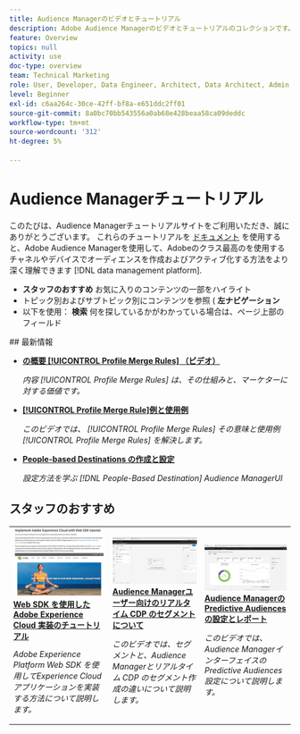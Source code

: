 ```yaml
---
title: Audience Managerのビデオとチュートリアル
description: Adobe Audience Managerのビデオとチュートリアルのコレクションです。
feature: Overview
topics: null
activity: use
doc-type: overview
team: Technical Marketing
role: User, Developer, Data Engineer, Architect, Data Architect, Admin, Leader
level: Beginner
exl-id: c6aa264c-30ce-42ff-bf8a-e651ddc2ff01
source-git-commit: 8a0bc70bb543556a0ab68e428beaa58ca09deddc
workflow-type: tm+mt
source-wordcount: '312'
ht-degree: 5%

---
```


# Audience Managerチュートリアル

このたびは、Audience Managerチュートリアルサイトをご利用いただき、誠にありがとうございます。 これらのチュートリアルを [ドキュメント](https://experienceleague.adobe.com/docs/audience-manager/user-guide/aam-home.html?lang=ja) を使用すると、Adobe Audience Managerを使用して、Adobeのクラス最高のを使用するチャネルやデバイスでオーディエンスを作成およびアクティブ化する方法をより深く理解できます [!DNL data management platform].

* **スタッフのおすすめ** お気に入りのコンテンツの一部をハイライト
* トピック別およびサブトピック別にコンテンツを参照 ( **左ナビゲーション**
* 以下を使用： **検索** 何を探しているかがわかっている場合は、ページ上部のフィールド

<div id="whats-new-section">
## 最新情報

* **[の概要 [!UICONTROL Profile Merge Rules] （ビデオ）](build-and-manage-audiences/profile-merge/overview-of-profile-merge-rules.md)**

   *内容 [!UICONTROL Profile Merge Rules] は、その仕組みと、マーケターに対する価値です。*

* **[[!UICONTROL Profile Merge Rule]例と使用例](build-and-manage-audiences/profile-merge/profile-merge-rule-examples-and-use-cases.md)**

   *このビデオでは、 [!UICONTROL Profile Merge Rules] その意味と使用例 [!UICONTROL Profile Merge Rules] を解決します。*

* **[People-based Destinations の作成と設定](data-activation/people-based-destinations/create-and-configure-people-based-destinations.md)**

   *設定方法を学ぶ [!DNL People-Based Destination] Audience ManagerUI*
</div>

<div id="recs-overview-body-1"></div>
<div id="recs-overview-body-2"></div>
<div id="recs-overview-body-3"></div>
<div id="recs-overview-body-4"></div>
<div id="recs-overview-body-5"></div>
<div id="recs-overview-body-6"></div>

<div id="staff-picks-section">

## スタッフのおすすめ

<table>
<tr>
  <td>
    <a href="https://experienceleague.adobe.com/docs/platform-learn/implement-web-sdk/overview.html">
      <img alt="「Web SDK によるAdobe Experience Cloudの実装チュートリアル」チュートリアルのサムネール画像" src="assets/implement-web-sdk.jpg" />
    </a>
    <div>
      <a href="https://experienceleague.adobe.com/docs/platform-learn/implement-web-sdk/overview.html">
    <strong>Web SDK を使用した Adobe Experience Cloud 実装のチュートリアル</strong>
    </a>
    </div>
    <p>
    <em>Adobe Experience Platform Web SDK を使用してExperience Cloudアプリケーションを実装する方法について説明します。</em>
    <p>
  </td>
  <td>
    <a href="https://experienceleague.adobe.com/docs/audience-manager-learn/tutorials/other-integrations/integrating-with-rtcdp/rtcdp-segments-for-aam-users.html">
      <img alt="「リアルタイム CDP のセグメントについて」チュートリアルのサムネール画像" src="assets/331901.jpg" />
    </a>
    <div>
      <a href="https://experienceleague.adobe.com/docs/audience-manager-learn/tutorials/other-integrations/integrating-with-rtcdp/rtcdp-segments-for-aam-users.html">
    <strong>Audience Managerユーザー向けのリアルタイム CDP のセグメントについて</strong>
    </a>
    </div>
    <p>
    <em>このビデオでは、セグメントと、Audience Managerとリアルタイム CDP のセグメント作成の違いについて説明します。</em>
    <p>
  </td>
  <td>
    <a href="https://experienceleague.adobe.com/docs/audience-manager-learn/tutorials/build-and-manage-audiences/algorithmic-models/configure-and-report-on-predictive-audiences.html">
      <img alt="「Audience Managerでの Predictive Audiences の設定とレポート」チュートリアルのサムネール画像" src="assets/33630.jpg" />
    </a>
    <div>
      <a href="https://experienceleague.adobe.com/docs/audience-manager-learn/tutorials/build-and-manage-audiences/algorithmic-models/configure-and-report-on-predictive-audiences.html">
    <strong>Audience Managerの Predictive Audiences の設定とレポート</strong>
    </a>
    </div>
    <p>
    <em>このビデオでは、Audience Managerインターフェイスの Predictive Audiences 設定について説明します。</em>
    <p>
  </td>
</tr>
</table>
</div>
